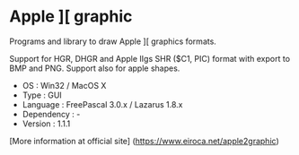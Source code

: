 # Apple \]\[ graphic

Programs and library to draw Apple \]\[ graphics formats.

Support for HGR, DHGR and Apple IIgs SHR ($C1, PIC) format with export to BMP and PNG.
Support also for apple shapes.

* OS         : Win32 / MacOS X
* Type       : GUI
* Language   : FreePascal 3.0.x / Lazarus 1.8.x
* Dependency : -
* Version    : 1.1.1

[More information at official site] (https://www.eiroca.net/apple2graphic)
